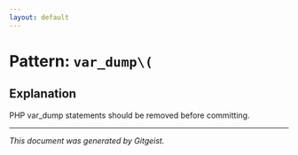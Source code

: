 ```yaml
---
layout: default
---
```


# Pattern: `var_dump\(`

## Explanation

PHP var_dump statements should be removed before committing.

---

*This document was generated by Gitgeist.*
